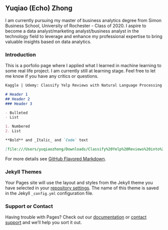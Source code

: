 ## Yuqiao (Echo) Zhong

I am currently pursuing my master of business analytics degree from Simon Business School, University of Rochester - Class of 2020. I aspire to become a data analyst/marketing analyst/business analyst in the technology field to leverage and enhance my professional expertise to bring valuable insights based on data analytics.

### Introduction

This is a porfolio page where I applied what I learned in machine learning to some real life project. I am currently still at learning stage. Feel free to let me know if you have any critics or questions. 

```markdown
Kaggle | Udemy: Classify Yelp Reviews with Natural Language Processing using Python 

# Header 1
## Header 2
### Header 3

- Bulleted
- List

1. Numbered
2. List

**Bold** and _Italic_ and `Code` text

[file:///Users/yuqiaozhong/Downloads/Classify%20Yelp%20Reviews%20into%201%20star%20and%205%20star%20-%20Natural%20Language%20Processing%20using%20Python.html](url) and ![Image](src)
```

For more details see [GitHub Flavored Markdown](https://guides.github.com/features/mastering-markdown/).

### Jekyll Themes

Your Pages site will use the layout and styles from the Jekyll theme you have selected in your [repository settings](https://github.com/echozhong1202/YuqiaoEchoZhong.github.io/settings). The name of this theme is saved in the Jekyll `_config.yml` configuration file.

### Support or Contact

Having trouble with Pages? Check out our [documentation](https://help.github.com/categories/github-pages-basics/) or [contact support](https://github.com/contact) and we’ll help you sort it out.
